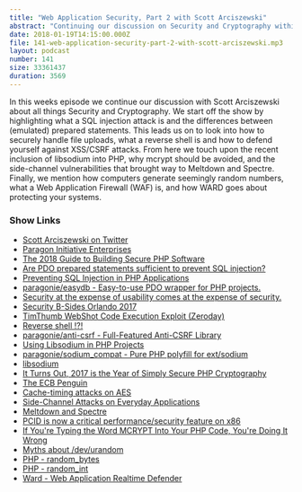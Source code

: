 ```yaml
---
title: "Web Application Security, Part 2 with Scott Arciszewski"
abstract: "Continuing our discussion on Security and Cryptography within Web Applications"
date: 2018-01-19T14:15:00.000Z
file: 141-web-application-security-part-2-with-scott-arciszewski.mp3
layout: podcast
number: 141
size: 33361437
duration: 3569
---
```


In this weeks episode we continue our discussion with Scott Arciszewski about all things Security and Cryptography.
We start off the show by highlighting what a SQL injection attack is and the differences between (emulated) prepared statements.
This leads us on to look into how to securely handle file uploads, what a reverse shell is and how to defend yourself against XSS/CSRF attacks.
From here we touch upon the recent inclusion of libsodium into PHP, why mcrypt should be avoided, and the side-channel vulnerabilities that brought way to Meltdown and Spectre.
Finally, we mention how computers generate seemingly random numbers, what a Web Application Firewall (WAF) is, and how WARD goes about protecting your systems.

### Show Links

- [Scott Arciszewski on Twitter](https://twitter.com/ciphpercoder)
- [Paragon Initiative Enterprises](https://paragonie.com/)
- [The 2018 Guide to Building Secure PHP Software](https://paragonie.com/blog/2017/12/2018-guide-building-secure-php-software)
- [Are PDO prepared statements sufficient to prevent SQL injection?](https://stackoverflow.com/questions/134099/are-pdo-prepared-statements-sufficient-to-prevent-sql-injection/12202218#12202218)
- [Preventing SQL Injection in PHP Applications](https://paragonie.com/blog/2015/05/preventing-sql-injection-in-php-applications-easy-and-definitive-guide)
- [paragonie/easydb - Easy-to-use PDO wrapper for PHP projects.](https://github.com/paragonie/easydb)
- [Security at the expense of usability comes at the expense of security.](https://security.stackexchange.com/questions/6095/xkcd-936-short-complex-password-or-long-dictionary-passphrase/6116#6116)
- [Security B-Sides Orlando 2017](https://www.bsidesorlando.org/2017/)
- [TimThumb WebShot Code Execution Exploit (Zeroday)](https://blog.sucuri.net/2014/06/timthumb-webshot-code-execution-exploit-0-day.html)
- [Reverse shell !?!](https://hackernoon.com/reverse-shell-cf154dfee6bd?gi=645807370574)
- [paragonie/anti-csrf - Full-Featured Anti-CSRF Library](https://github.com/paragonie/anti-csrf)
- [Using Libsodium in PHP Projects](https://paragonie.com/book/pecl-libsodium)
- [paragonie/sodium_compat - Pure PHP polyfill for ext/sodium](https://github.com/paragonie/sodium_compat)
- [libsodium](https://download.libsodium.org/doc/)
- [It Turns Out, 2017 is the Year of Simply Secure PHP Cryptography](https://paragonie.com/blog/2017/07/it-turns-out-2017-is-year-simply-secure-php-cryptography)
- [The ECB Penguin](https://blog.filippo.io/the-ecb-penguin/)
- [Cache-timing attacks on AES](https://cr.yp.to/antiforgery/cachetiming-20050414.pdf)
- [Side-Channel Attacks on Everyday Applications](https://www.youtube.com/watch?v=GPwNFrpd1KU)
- [Meltdown and Spectre](https://meltdownattack.com/)
- [PCID is now a critical performance/security feature on x86](http://archive.is/ma8Iw)
- [If You're Typing the Word MCRYPT Into Your PHP Code, You're Doing It Wrong](https://paragonie.com/blog/2015/05/if-you-re-typing-word-mcrypt-into-your-code-you-re-doing-it-wrong)
- [Myths about /dev/urandom](https://www.2uo.de/myths-about-urandom/)
- [PHP - random_bytes](http://php.net/manual/en/function.random-bytes.php)
- [PHP - random_int](http://php.net/manual/en/function.random-int.php)
- [Ward - Web Application Realtime Defender](https://ward.paragonie.com/)
